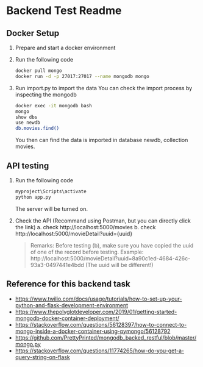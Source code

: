 # Backend Test Readme
## Docker Setup
1. Prepare and start a docker environment

2. Run the following code
    ```sh
    docker pull mongo
    docker run -d -p 27017:27017 --name mongodb mongo
    ```
3. Run import.py to import the data
You can check the import process by inspecting the mongodb
    ```sh
    docker exec -it mongodb bash
    mongo
    show dbs
    use newdb
    db.movies.find()
    ```
    You then can find the data is imported in database newdb, collection movies.

## API testing
1. Run the following code
    ```sh
    myproject\Scripts\activate
    python app.py
    ```
    The server will be turned on.

2. Check the API (Recommand using Postman, but you can directly click the link)
    a. check http://localhost:5000/movies
    b. check http://localhost:5000/movieDetail?uuid={uuid}
    > Remarks: Before testing (b), make sure you have copied the uuid of one of the record before testing.
    Example: http://localhost:5000/movieDetail?uuid=8a90c1ed-4684-426c-93a3-0497441e4bdd
    (The uuid will be different!)

## Reference for this backend task
- https://www.twilio.com/docs/usage/tutorials/how-to-set-up-your-python-and-flask-development-environment
- https://www.thepolyglotdeveloper.com/2019/01/getting-started-mongodb-docker-container-deployment/
- https://stackoverflow.com/questions/56128397/how-to-connect-to-mongo-inside-a-docker-container-using-pymongo/56128792
- https://github.com/PrettyPrinted/mongodb_backed_restful/blob/master/mongo.py
- https://stackoverflow.com/questions/11774265/how-do-you-get-a-query-string-on-flask
